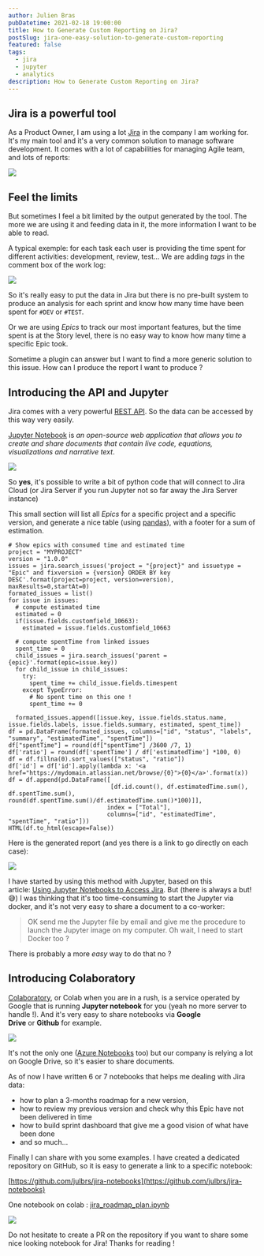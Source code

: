 ```yaml
---
author: Julien Bras
pubDatetime: 2021-02-18 19:00:00
title: How to Generate Custom Reporting on Jira?
postSlug: jira-one-easy-solution-to-generate-custom-reporting
featured: false
tags:
  - jira
  - jupyter
  - analytics
description: How to Generate Custom Reporting on Jira?
---
```


## Jira is a powerful tool

As a Product Owner, I am using a lot [Jira](https://www.atlassian.com/software/jira) in the company I am working for. It's my main tool and it's a very common solution to manage software development. It comes with a lot of capabilities for managing Agile team, and lots of reports:

![](/img/jira-dashboards.png)

## Feel the limits

But sometimes I feel a bit limited by the output generated by the tool. The more we are using it and feeding data in it, the more information I want to be able to read.

A typical exemple: for each task each user is providing the time spent for different activities: development, review, test... We are adding *tags* in the comment box of the work log:

![](/img/jira-time-tracking.png)

So it's really easy to put the data in Jira but there is no pre-built system to produce an analysis for each sprint and know how many time have been spent for `#DEV` or `#TEST`.

Or we are using *Epics* to track our most important features, but the time spent is at the Story level, there is no easy way to know how many time a specific Epic took.

Sometime a plugin can answer but I want to find a more generic solution to this issue. How can I produce the report I want to produce ?

## Introducing the API and Jupyter

Jira comes with a very powerful [REST API](https://developer.atlassian.com/server/jira/platform/rest-apis/). So the data can be accessed by this way very easily.

[Jupyter Notebook](https://jupyter.org/) is *an open-source web application that allows you to create and share documents that contain live code, equations, visualizations and narrative text*.

![](/img/jupyter.png)

So **yes**, it's possible to write a bit of python code that will connect to Jira Cloud (or Jira Server if you run Jupyter not so far away the Jira Server instance)

This small section will list all *Epics* for a specific project and a specific version, and generate a nice table (using [pandas](https://pandas.pydata.org/)), with a footer for a sum of estimation.

```plain
# Show epics with consumed time and estimated time
project = "MYPROJECT"
version = "1.0.0"
issues = jira.search_issues('project = "{project}" and issuetype = "Epic" and fixversion = {version} ORDER BY key DESC'.format(project=project, version=version), maxResults=0,startAt=0)
formated_issues = list()
for issue in issues:
  # compute estimated time
  estimated = 0
  if(issue.fields.customfield_10663):
    estimated = issue.fields.customfield_10663

  # compute spentTime from linked issues
  spent_time = 0
  child_issues = jira.search_issues('parent = {epic}'.format(epic=issue.key))
  for child_issue in child_issues:
    try:
      spent_time += child_issue.fields.timespent
    except TypeError:
      # No spent time on this one !
      spent_time += 0

  formated_issues.append([issue.key, issue.fields.status.name, issue.fields.labels, issue.fields.summary, estimated, spent_time])
df = pd.DataFrame(formated_issues, columns=["id", "status", "labels", "summary", "estimatedTime", "spentTime"])
df["spentTime"] = round(df["spentTime"] /3600 /7, 1)
df['ratio'] = round(df['spentTime'] / df['estimatedTime'] *100, 0)
df = df.fillna(0).sort_values(["status", "ratio"])
df['id'] = df['id'].apply(lambda x: '<a href="https://mydomain.atlassian.net/browse/{0}">{0}</a>'.format(x))
df = df.append(pd.DataFrame([
                             [df.id.count(), df.estimatedTime.sum(), df.spentTime.sum(), round(df.spentTime.sum()/df.estimatedTime.sum()*100)]],
                            index = ["Total"],
                            columns=["id", "estimatedTime", "spentTime", "ratio"]))
HTML(df.to_html(escape=False))
```

Here is the generated report (and yes there is a link to go directly on each case):

![](/img/jira-colab-results.png)

I have started by using this method with Jupyter, based on this article: [Using Jupyter Notebooks to Access Jira](https://blog.isostech.com/atlassian/using-jupyter-notebooks-to-access-jira). But (there is always a but! 😅) I was thinking that it's too time-consuming to start the Jupyter via docker, and it's not very easy to share a document to a co-worker:

> OK send me the Jupyter file by email and give me the procedure to launch the Jupyter image on my computer. Oh wait, I need to start Docker too ?

There is probably a more *easy* way to do that no ?

## Introducing Colaboratory

[Colaboratory](https://colab.research.google.com/), or Colab when you are in a rush, is a service operated by Google that is running **Jupyter notebook** for you (yeah no more server to handle !). And it's very easy to share notebooks via **Google Drive** or **Github** for example.

![](/img/colaboratory.png)

It's not the only one ([Azure Notebooks](https://notebooks.azure.com/) too) but our company is relying a lot on Google Drive, so it's easier to share documents.

As of now I have written 6 or 7 notebooks that helps me dealing with Jira data:

- how to plan a 3-months roadmap for a new version,
- how to review my previous version and check why this Epic have not been delivered in time
- how to build sprint dashboard that give me a good vision of what have been done
- and so much...

Finally I can share with you some examples. I have created a dedicated repository on GitHub, so it is easy to generate a link to a specific notebook:

[https://github.com/julbrs/jira-notebooks](https://github.com/julbrs/jira-notebooks)

One notebook on colab : [jira_roadmap_plan.ipynb](https://colab.research.google.com/github/bobman38/jira-notebooks/blob/main/jira_roadmap_plan.ipynb)

![](/img/jira-colab.png)

Do not hesitate to create a PR on the repository if you want to share some nice looking notebook for Jira! Thanks for reading !
